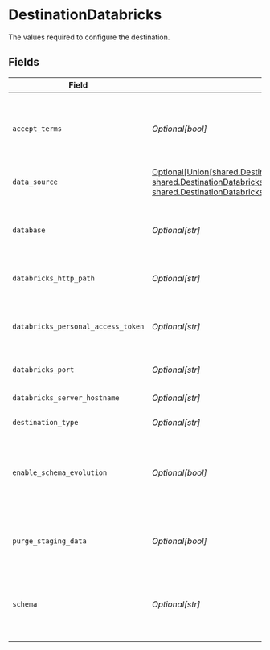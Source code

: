 # DestinationDatabricks

The values required to configure the destination.


## Fields

| Field                                                                                                                                                                                                                                                 | Type                                                                                                                                                                                                                                                  | Required                                                                                                                                                                                                                                              | Description                                                                                                                                                                                                                                           | Example                                                                                                                                                                                                                                               |
| ----------------------------------------------------------------------------------------------------------------------------------------------------------------------------------------------------------------------------------------------------- | ----------------------------------------------------------------------------------------------------------------------------------------------------------------------------------------------------------------------------------------------------- | ----------------------------------------------------------------------------------------------------------------------------------------------------------------------------------------------------------------------------------------------------- | ----------------------------------------------------------------------------------------------------------------------------------------------------------------------------------------------------------------------------------------------------- | ----------------------------------------------------------------------------------------------------------------------------------------------------------------------------------------------------------------------------------------------------- |
| `accept_terms`                                                                                                                                                                                                                                        | *Optional[bool]*                                                                                                                                                                                                                                      | :heavy_minus_sign:                                                                                                                                                                                                                                    | You must agree to the Databricks JDBC Driver <a href="https://databricks.com/jdbc-odbc-driver-license">Terms & Conditions</a> to use this connector.                                                                                                  |                                                                                                                                                                                                                                                       |
| `data_source`                                                                                                                                                                                                                                         | [Optional[Union[shared.DestinationDatabricksDataSourceRecommendedManagedTables, shared.DestinationDatabricksDataSourceAmazonS3, shared.DestinationDatabricksDataSourceAzureBlobStorage]]](undefined/models/shared/destinationdatabricksdatasource.md) | :heavy_check_mark:                                                                                                                                                                                                                                    | Storage on which the delta lake is built.                                                                                                                                                                                                             |                                                                                                                                                                                                                                                       |
| `database`                                                                                                                                                                                                                                            | *Optional[str]*                                                                                                                                                                                                                                       | :heavy_minus_sign:                                                                                                                                                                                                                                    | The name of the catalog. If not specified otherwise, the "hive_metastore" will be used.                                                                                                                                                               |                                                                                                                                                                                                                                                       |
| `databricks_http_path`                                                                                                                                                                                                                                | *Optional[str]*                                                                                                                                                                                                                                       | :heavy_check_mark:                                                                                                                                                                                                                                    | Databricks Cluster HTTP Path.                                                                                                                                                                                                                         | sql/protocolvx/o/1234567489/0000-1111111-abcd90                                                                                                                                                                                                       |
| `databricks_personal_access_token`                                                                                                                                                                                                                    | *Optional[str]*                                                                                                                                                                                                                                       | :heavy_check_mark:                                                                                                                                                                                                                                    | Databricks Personal Access Token for making authenticated requests.                                                                                                                                                                                   | dapi0123456789abcdefghij0123456789AB                                                                                                                                                                                                                  |
| `databricks_port`                                                                                                                                                                                                                                     | *Optional[str]*                                                                                                                                                                                                                                       | :heavy_minus_sign:                                                                                                                                                                                                                                    | Databricks Cluster Port.                                                                                                                                                                                                                              | 443                                                                                                                                                                                                                                                   |
| `databricks_server_hostname`                                                                                                                                                                                                                          | *Optional[str]*                                                                                                                                                                                                                                       | :heavy_check_mark:                                                                                                                                                                                                                                    | Databricks Cluster Server Hostname.                                                                                                                                                                                                                   | abc-12345678-wxyz.cloud.databricks.com                                                                                                                                                                                                                |
| `destination_type`                                                                                                                                                                                                                                    | *Optional[str]*                                                                                                                                                                                                                                       | :heavy_check_mark:                                                                                                                                                                                                                                    | N/A                                                                                                                                                                                                                                                   |                                                                                                                                                                                                                                                       |
| `enable_schema_evolution`                                                                                                                                                                                                                             | *Optional[bool]*                                                                                                                                                                                                                                      | :heavy_minus_sign:                                                                                                                                                                                                                                    | Support schema evolution for all streams. If "false", the connector might fail when a stream's schema changes.                                                                                                                                        |                                                                                                                                                                                                                                                       |
| `purge_staging_data`                                                                                                                                                                                                                                  | *Optional[bool]*                                                                                                                                                                                                                                      | :heavy_minus_sign:                                                                                                                                                                                                                                    | Default to 'true'. Switch it to 'false' for debugging purpose.                                                                                                                                                                                        |                                                                                                                                                                                                                                                       |
| `schema`                                                                                                                                                                                                                                              | *Optional[str]*                                                                                                                                                                                                                                       | :heavy_minus_sign:                                                                                                                                                                                                                                    | The default schema tables are written. If not specified otherwise, the "default" will be used.                                                                                                                                                        | default                                                                                                                                                                                                                                               |
